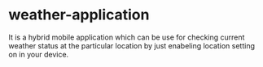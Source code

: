 # weather-application
It is a hybrid mobile application  which can be use for checking current weather status  at the particular location by just enabeling location setting on in your device. 
